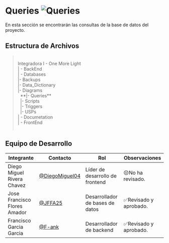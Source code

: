 # Queries  ![Queries](https://img.shields.io/badge/MySQL-00000F?style=for-the-badge&logo=mysql&logoColor=white)
En esta sección se encontrarán las consultas de la base de datos del proyecto.

## Estructura de Archivos
> <br>
>Integradora I - One More Light<br>
>| - BackEnd<br>
>| - Databases<br>
>|- Backups<br>
>|- Data_Dictionary<br>
>|- Diagrams<br>
>&nbsp;&nbsp;**|- Queries**<br>
>&nbsp;&nbsp;|- Scripts<br>
>&nbsp;&nbsp;|- Triggers<br>
>&nbsp;&nbsp;|- USPs<br>
>| - Documetation<br>
>| - FrontEnd<br>
> <br>

## Equipo de Desarrollo

|Integrante|Contacto|Rol|Observaciones|
|------------|--------|---|---|
|Diego Miguel Rivera Chavez|[@DiegoMiguel04](https://github.com/DiegoMiguel04)|Líder de desarrollo de frontend|😔No ha revisado.|
|Jose Francisco Flores Amador|[@JFFA25](https://github.com/JFFA25)|Desarrollador de bases de datos|✅Revisado y aprobado.|
|Francisco Garcia Garcia|[@F-ank](https://github.com/F-ank)|Desarrollador de backend|✅Revisado y aprobado.|
